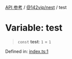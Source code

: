 [API 参考](../wiki/Home) / [@142vip/nest](../wiki/@142vip.nest) / test

# Variable: test

> `const` **test**: `1` = `1`

Defined in: [index.ts:1](https://github.com/142vip/core-x/blob/15d5bc9ef4bece78c0e60bdf074a2d245f625100/packages/nest/src/index.ts#L1)
